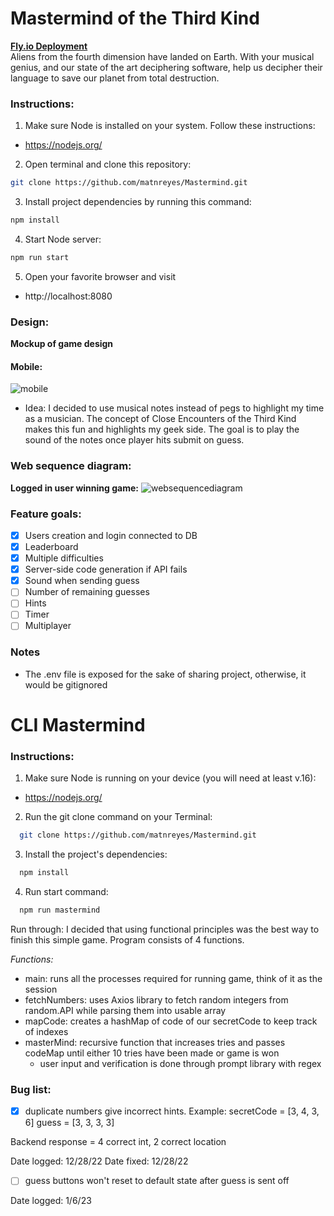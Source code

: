 # Mastermind of the Third Kind
**[Fly.io Deployment](https://matnreyes-mastermind.fly.dev/)**<br>
Aliens from the fourth dimension have landed on Earth. With your musical genius, and our state of the art deciphering software, help us decipher their language to save our planet from total destruction. 

### Instructions: 
1. Make sure Node is installed on your system. Follow these instructions:
- https://nodejs.org/
2. Open terminal and clone this repository:
``` bash
git clone https://github.com/matnreyes/Mastermind.git
```
3. Install project dependencies by running this command:
``` bash
npm install
```
4. Start Node server:
``` bash
npm run start
```
5. Open your favorite browser and visit 
- http://localhost:8080


### Design:
**Mockup of game design**<br>
#### Mobile:<br>
![mobile](https://i.ibb.co/3zvVssk/i-Phone-14-Pro-Max-1.png)

- Idea:
I decided to use musical notes instead of pegs to highlight my time as a musician. The concept of Close Encounters of the Third Kind makes this fun and highlights my geek side. The goal is to play the sound of the notes once player hits submit on guess. 

### Web sequence diagram:
**Logged in user winning game:**
![websequencediagram](https://i.ibb.co/ZHDc6nj/67-C3-BA07-61-E6-49-E3-B20-C-CADC13-A9454-B.jpg)

### Feature goals:
- [x] Users creation and login connected to DB
- [x] Leaderboard
- [x] Multiple difficulties
- [x] Server-side code generation if API fails
- [x] Sound when sending guess
- [ ] Number of remaining guesses
- [ ] Hints
- [ ] Timer
- [ ] Multiplayer

### Notes
- The .env file is exposed for the sake of sharing project, otherwise, it would be gitignored

# CLI Mastermind
### Instructions: 
1. Make sure Node is running on your device (you will need at least v.16): 
  - https://nodejs.org/
2. Run the git clone command on your Terminal:
``` bash
  git clone https://github.com/matnreyes/Mastermind.git
```
3. Install the project's dependencies:
``` bash
  npm install
```
4. Run start command:
``` bash
  npm run mastermind
```

Run through:
I decided that using functional principles was the best way to finish this simple game.
Program consists of 4 functions.

*Functions:*
- main: runs all the processes required for running game, think of it as the session
- fetchNumbers: uses Axios library to fetch random integers from random.API while parsing them into usable array
- mapCode: creates a hashMap of code of our secretCode to keep track of indexes
- masterMind: recursive function that increases tries and passes codeMap until either 10 tries have been made or game is won
  - user input and verification is done through prompt library with regex

### Bug list:
- [x] duplicate numbers give incorrect hints.
Example:
secretCode = [3, 4, 3, 6]
guess = [3, 3, 3, 3]

Backend response = 4 correct int, 2 correct location

Date logged: 12/28/22
Date fixed: 12/28/22

- [ ] guess buttons won't reset to default state after guess is sent off

Date logged: 1/6/23
